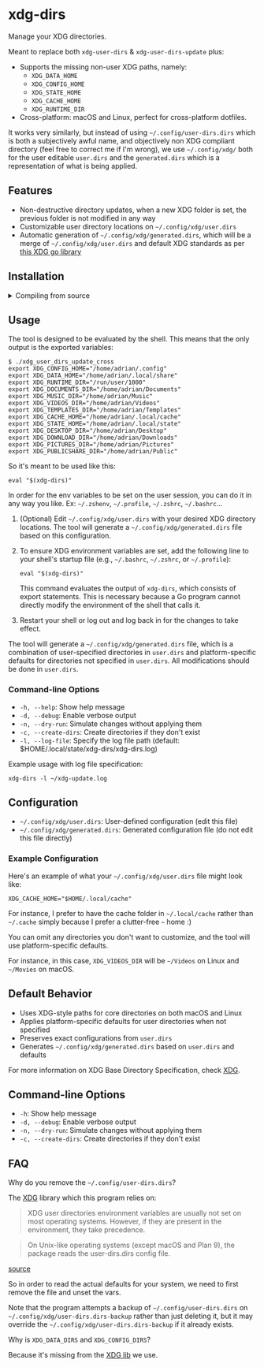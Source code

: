 # xdg-dirs

Manage your XDG directories.

Meant to replace both `xdg-user-dirs` & `xdg-user-dirs-update` plus:

- Supports the missing non-user XDG paths, namely:
   - `XDG_DATA_HOME`
   - `XDG_CONFIG_HOME`
   - `XDG_STATE_HOME`
   - `XDG_CACHE_HOME`
   - `XDG_RUNTIME_DIR`
- Cross-platform: macOS and Linux, perfect for cross-platform dotfiles.

It works very similarly, but instead of using `~/.config/user-dirs.dirs` which is both a subjectively awful name, and objectively non XDG compliant directory (feel free to correct me if I'm wrong), we use `~/.config/xdg/` both for the user editable `user.dirs` and the `generated.dirs` which is a representation of what is being applied.

## Features

- Non-destructive directory updates, when a new XDG folder is set, the previous folder is not modified in any way
- Customizable user directory locations on `~/.config/xdg/user.dirs`
- Automatic generation of `~/.config/xdg/generated.dirs`, which will be a merge of `~/.config/xdg/user.dirs` and default XDG standards as per [this XDG go library](https://github.com/adrg/xdg)

## Installation

<details>
<summary>Compiling from source</summary>

To compile `xdg-dirs` for macOS and aarch64 Linux (Raspberry Pi), follow these steps:

1. Ensure you have Go installed on your system. You can download it from https://golang.org/dl/

2. Clone the repository:
   ```
   git clone https://github.com/yourusername/xdg-dirs.git
   cd xdg-dirs
   ```

3. Compile for your current system:
   ```
   go build -o xdg-dirs
   ```

4. Move the binary to a directory in your PATH:
   ```
   sudo mv xdg-dirs /usr/local/bin/
   ```

</details>

## Usage

The tool is designed to be evaluated by the shell. This means that the only output is the exported variables:

```
$ ./xdg_user_dirs_update_cross
export XDG_CONFIG_HOME="/home/adrian/.config"
export XDG_DATA_HOME="/home/adrian/.local/share"
export XDG_RUNTIME_DIR="/run/user/1000"
export XDG_DOCUMENTS_DIR="/home/adrian/Documents"
export XDG_MUSIC_DIR="/home/adrian/Music"
export XDG_VIDEOS_DIR="/home/adrian/Videos"
export XDG_TEMPLATES_DIR="/home/adrian/Templates"
export XDG_CACHE_HOME="/home/adrian/.local/cache"
export XDG_STATE_HOME="/home/adrian/.local/state"
export XDG_DESKTOP_DIR="/home/adrian/Desktop"
export XDG_DOWNLOAD_DIR="/home/adrian/Downloads"
export XDG_PICTURES_DIR="/home/adrian/Pictures"
export XDG_PUBLICSHARE_DIR="/home/adrian/Public"
```

So it's meant to be used like this:

```
eval "$(xdg-dirs)"
```

In order for the env variables to be set on the user session, you can do it in any way you like. Ex: `~/.zshenv`, `~/.profile`, `~/.zshrc`, `~/.bashrc`...


1. (Optional) Edit `~/.config/xdg/user.dirs` with your desired XDG directory locations. The tool will generate a `~/.config/xdg/generated.dirs` file based on this configuration.

2. To ensure XDG environment variables are set, add the following line to your shell's startup file (e.g., `~/.bashrc`, `~/.zshrc`, or `~/.profile`):
   ```
   eval "$(xdg-dirs)"
   ```

   This command evaluates the output of `xdg-dirs`, which consists of export statements. This is necessary because a Go program cannot directly modify the environment of the shell that calls it.

3. Restart your shell or log out and log back in for the changes to take effect.

The tool will generate a `~/.config/xdg/generated.dirs` file, which is a combination of user-specified directories in `user.dirs` and platform-specific defaults for directories not specified in `user.dirs`. All modifications should be done in `user.dirs`.

### Command-line Options

- `-h, --help`: Show help message
- `-d, --debug`: Enable verbose output
- `-n, --dry-run`: Simulate changes without applying them
- `-c, --create-dirs`: Create directories if they don't exist
- `-l, --log-file`: Specify the log file path (default: $HOME/.local/state/xdg-dirs/xdg-dirs.log)

Example usage with log file specification:
```
xdg-dirs -l ~/xdg-update.log
```

## Configuration

- `~/.config/xdg/user.dirs`: User-defined configuration (edit this file)
- `~/.config/xdg/generated.dirs`: Generated configuration file (do not edit this file directly)

### Example Configuration

Here's an example of what your `~/.config/xdg/user.dirs` file might look like:

```
XDG_CACHE_HOME="$HOME/.local/cache"
```

For instance, I prefer to have the cache folder in `~/.local/cache` rather than `~/.cache` simply because I prefer a clutter-free `~` home :)

You can omit any directories you don't want to customize, and the tool will use platform-specific defaults.

For instance, in this case, `XDG_VIDEOS_DIR` will be `~/Videos` on Linux and `~/Movies` on macOS.

## Default Behavior

- Uses XDG-style paths for core directories on both macOS and Linux
- Applies platform-specific defaults for user directories when not specified
- Preserves exact configurations from `user.dirs`
- Generates `~/.config/xdg/generated.dirs` based on `user.dirs` and defaults

For more information on XDG Base Directory Specification, check [XDG](https://github.com/adrg/xdg).

## Command-line Options

- `-h`: Show help message
- `-d, --debug`: Enable verbose output
- `-n, --dry-run`: Simulate changes without applying them
- `-c, --create-dirs`: Create directories if they don't exist

## FAQ

Why do you remove the `~/.config/user-dirs.dirs`?

The [XDG](https://github.com/adrg/xdg) library which this program relies on:

> XDG user directories environment variables are usually not set on most operating systems. However, if they are present in the environment, they take precedence.

> On Unix-like operating systems (except macOS and Plan 9), the package reads the user-dirs.dirs config file.

[source](https://github.com/adrg/xdg?tab=readme-ov-file#xdg-user-directories)

So in order to read the actual defaults for your system, we need to first remove the file and unset the vars.

Note that the program attempts a backup of `~/.config/user-dirs.dirs` on `~/.config/xdg/user-dirs.dirs-backup` rather than just deleting it, but it may override the `~/.config/xdg/user-dirs.dirs-backup` if it already exists.

Why is `XDG_DATA_DIRS` and `XDG_CONFIG_DIRS`?

Because it's missing from the [XDG lib](https://github.com/adrg/xdg) we use.
